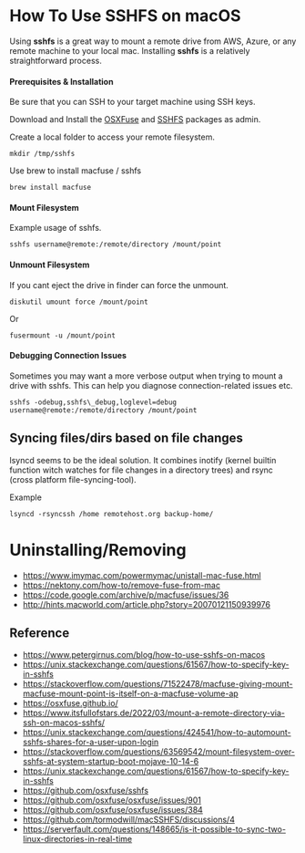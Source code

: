 # How To Use SSHFS on macOS

Using **sshfs** is a great way to mount a remote drive from AWS, Azure, or any remote machine to your local mac. Installing **sshfs** is a relatively straightforward process.

#### Prerequisites & Installation

Be sure that you can SSH to your target machine using SSH keys.

Download and Install the [OSXFuse](http://osxfuse.github.io/) and [SSHFS](http://osxfuse.github.io/) packages as admin.

Create a local folder to access your remote filesystem.

```shell
mkdir /tmp/sshfs
```

Use brew to install macfuse / sshfs

```shell
brew install macfuse
```

#### Mount Filesystem

Example usage of sshfs.

```shell
sshfs username@remote:/remote/directory /mount/point
```

#### Unmount Filesystem

If you cant eject the drive in finder can force the unmount.

```shell
diskutil umount force /mount/point
```

Or 

```shell
fusermount -u /mount/point
```

#### Debugging Connection Issues

Sometimes you may want a more verbose output when trying to mount a drive with sshfs. This can help you diagnose connection-related issues etc.

```shell
sshfs -odebug,sshfs\_debug,loglevel=debug username@remote:/remote/directory /mount/point
```

## Syncing files/dirs based on file changes

lsyncd seems to be the ideal solution. 
It combines inotify (kernel builtin function witch watches for file changes in a directory trees) and rsync (cross platform file-syncing-tool).

Example
```shell
lsyncd -rsyncssh /home remotehost.org backup-home/

```

# Uninstalling/Removing

* https://www.imymac.com/powermymac/unistall-mac-fuse.html
* https://nektony.com/how-to/remove-fuse-from-mac
* https://code.google.com/archive/p/macfuse/issues/36
* http://hints.macworld.com/article.php?story=20070121150939976

## Reference

* https://www.petergirnus.com/blog/how-to-use-sshfs-on-macos
* https://unix.stackexchange.com/questions/61567/how-to-specify-key-in-sshfs
* https://stackoverflow.com/questions/71522478/macfuse-giving-mount-macfuse-mount-point-is-itself-on-a-macfuse-volume-ap
* https://osxfuse.github.io/
* https://www.itsfullofstars.de/2022/03/mount-a-remote-directory-via-ssh-on-macos-sshfs/
* https://unix.stackexchange.com/questions/424541/how-to-automount-sshfs-shares-for-a-user-upon-login
* https://stackoverflow.com/questions/63569542/mount-filesystem-over-sshfs-at-system-startup-boot-mojave-10-14-6
* https://unix.stackexchange.com/questions/61567/how-to-specify-key-in-sshfs
* https://github.com/osxfuse/sshfs
* https://github.com/osxfuse/osxfuse/issues/901
* https://github.com/osxfuse/osxfuse/issues/384
* https://github.com/tormodwill/macSSHFS/discussions/4
* https://serverfault.com/questions/148665/is-it-possible-to-sync-two-linux-directories-in-real-time

